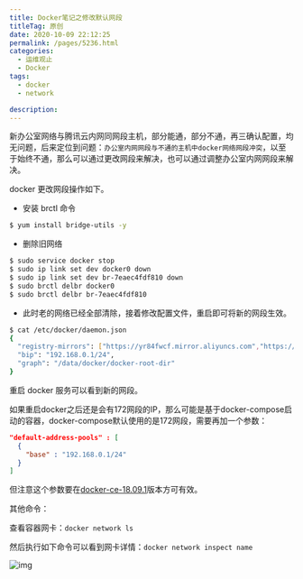 ```yaml
---
title: Docker笔记之修改默认网段
titleTag: 原创
date: 2020-10-09 22:12:25
permalink: /pages/5236.html
categories: 
  - 运维观止
  - Docker
tags: 
  - docker
  - network

description: 
---
```


新办公室网络与腾讯云内网同网段主机，部分能通，部分不通，再三确认配置，均无问题，后来定位到问题：`办公室内网网段与不通的主机中docker网络网段冲突`，以至于始终不通，那么可以通过更改网段来解决，也可以通过调整办公室内网网段来解决。



docker 更改网段操作如下。



- 安装 brctl 命令



```sh
$ yum install bridge-utils -y
```



- 删除旧网络



```sh
$ sudo service docker stop
$ sudo ip link set dev docker0 down
$ sudo ip link set dev br-7eaec4fdf810 down
$ sudo brctl delbr docker0
$ sudo brctl delbr br-7eaec4fdf810
```



- 此时老的网络已经全部清除，接着修改配置文件，重启即可将新的网段生效。



```sh
$ cat /etc/docker/daemon.json
{
  "registry-mirrors": ["https://yr84fwcf.mirror.aliyuncs.com","https://registry.docker-cn.com"],
  "bip": "192.168.0.1/24",
  "graph": "/data/docker/docker-root-dir"
}
```



重启 docker 服务可以看到新的网段。


如果重启docker之后还是会有172网段的IP，那么可能是基于docker-compose启动的容器，docker-compose默认使用的是172网段，需要再加一个参数：

```json
"default-address-pools" : [
  {
    "base" : "192.168.0.1/24"
  }
]
```

但注意这个参数要在[docker-ce-18.09.1](https://download.docker.com/linux/centos/7/x86_64/stable/Packages/docker-ce-18.09.1-3.el7.x86_64.rpm)版本方可有效。

其他命令：

查看容器网卡：`docker network ls`

然后执行如下命令可以看到网卡详情：`docker network inspect name`


![img](http://t.eryajf.net/imgs/2021/09/a8530db9a1aeead1.jpg)
